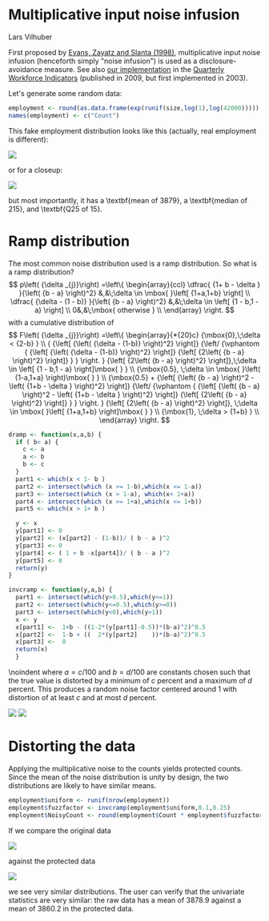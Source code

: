 # Multiplicative input noise infusion
Lars Vilhuber  


First proposed by [Evans, Zayatz and Slanta (1998)](http://www.jos.nu/Articles/abstract.asp?article=144537), multiplicative input noise infusion (henceforth simply "noise infusion") is used as a disclosure-avoidance measure. See also [our implementation](https://ideas.repec.org/h/nbr/nberch/0485.html) in the [Quarterly Workforce Indicators](http://lehd.ces.census.gov/data) (published in 2009, but first implemented in 2003).

Let's generate some random data:

```r
employment <- round(as.data.frame(exp(runif(size,log(1),log(42000)))))
names(employment) <- c("Count")
```

This fake employment distribution looks like this (actually, real employment is different):

![](rampdist_files/figure-html/unnamed-chunk-3-1.png)<!-- -->

or for a closeup:

![](rampdist_files/figure-html/unnamed-chunk-4-1.png)<!-- -->

but most importantly, it has a \textbf{mean of 3879}, a \textbf{median of 215}, and \textbf{Q25 of 15}.

# Ramp distribution
The most common noise distribution used is a ramp distribution.
So what is a ramp distribution?
$$
	p\left( {\delta _{j}}\right) =\left\{
			\begin{array}{ccl} 
			\dfrac{ {1+ b - \delta } }{\left( {b - a} \right)^2}
					&,&\;\delta \in \mbox{ }\left[ {1+a,1+b} \right] \\ 
				\dfrac{ {\delta - (1 - b)} }{\left( {b - a} \right)^2} 
				&,&\;\delta \in \left[ {1 - b,1 - a} \right] \\ 
				0&,&\;\mbox{ otherwise } \\
				 \end{array}
		\right. 
$$
with a cumulative distribution of
$$
		F\left( {\delta _{j}}\right) =\left\{ 
			\begin{array}{*{20}c}
				{\mbox{0},\;\delta < {2-b} } \\ 
				{ 
				  {\left[ {\left( {\delta - (1-b)} \right)^2} \right]} 
				  {\left/ {\vphantom { 
				                {\left[ {\left( {\delta - (1-b)} \right)^2} \right]} 
				                {\left[ {2\left( {b - a} \right)^2} \right]} 
				                     } 
				          } 
				    \right. 
				  } 
				  {\left[ {2\left( {b - a} \right)^2} \right]},\;\delta \in \left[ {1 - b,1 - a} \right]\mbox{ } 
				} \\
				{\mbox{0.5}, \;\delta \in \mbox{ }\left( {1-a,1+a} \right)\mbox{ } } \\
				{\mbox{0.5} + 
				  {\left[ {\left( {b - a} \right)^2 - \left( {1+b - \delta } \right)^2} \right]}
				  {\left/ {\vphantom {
				              {\left[ {\left( {b - a} \right)^2 - \left( {1+b - \delta } \right)^2} \right]}
				              {\left[ {2\left( {b - a} \right)^2} \right]} } 
				          } \right. 
				  } 
				  {\left[ {2\left( {b - a} \right)^2} \right]},
				  \;\delta \in \mbox{ }\left[ {1+a,1+b} \right]\mbox{ }
				} \\ 
				{\mbox{1}, \;\delta > {1+b} } \\ 
			\end{array}
			\right. 
$$
		

```r
dramp <- function(x,a,b) {
  if ( b< a) {
    c <- a
    a <- b
    b <- c
  }
  part1 <- which(x < 1- b )
  part2 <- intersect(which (x >= 1-b),which(x <= 1-a))
  part3 <- intersect(which (x > 1-a), which(x< 1+a))
  part4 <- intersect(which (x >= 1+a),which(x <= 1+b))
  part5 <- which(x > 1+ b )

  y <- x
  y[part1] <- 0
  y[part2] <- (x[part2] - (1-b))/ ( b - a )^2
  y[part3] <- 0
  y[part4] <- ( 1 + b -x[part4])/ ( b - a )^2
  y[part5] <- 0
  return(y)
}

invcramp <- function(y,a,b) {
  part1 <- intersect(which(y>0.5),which(y<=1))
  part2 <- intersect(which(y<=0.5),which(y>=0))
  part3 <- intersect(which(y<0),which(y>1))
  x <- y
  x[part1] <-  1+b - ((1-2*(y[part1]-0.5))*(b-a)^2)^0.5
  x[part2] <-  1-b + ((  2*(y[part2]    ))*(b-a)^2)^0.5
  x[part3] <-  0
  return(x)
  }
```


\noindent where $a={c}/{100}$ and $b={d}/{100}$ are constants chosen
		such that the true value is distorted by a minimum of $c$ percent and a
		maximum of $d$ percent. This produces a random noise factor centered around 1 with
		distortion of at least $c$ and at most $d$ percent.
		
![](rampdist_files/figure-html/plot_ramp-1.png)<!-- -->
![](rampdist_files/figure-html/plot_cum_ramp-1.png)<!-- -->

# Distorting the data

Applying the multiplicative noise to the counts yields protected counts. Since the mean of the noise distribution is unity by design, the two distributions are likely to have similar means. 

```r
employment$uniform <- runif(nrow(employment))
employment$fuzzfactor <- invcramp(employment$uniform,0.1,0.25)
employment$NoisyCount <- round(employment$Count * employment$fuzzfactor,0)
```

If we compare the original data 

![](rampdist_files/figure-html/unnamed-chunk-6-1.png)<!-- -->

against the protected data

![](rampdist_files/figure-html/unnamed-chunk-7-1.png)<!-- -->

we see very similar distributions. The user can verify that the univariate statistics are very similar: the raw data has a mean of 3878.9 against a mean of  3860.2  in the protected data.
